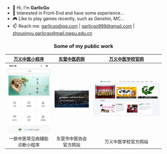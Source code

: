 - 👋 Hi, I’m **GarlicGo**
- 👀 Interested in Front-End and have some experience...
- 🎮 Like to play games recently, such as Genshin, MC...
- 📫 Reach me: garlicgo@qq.com | garlicgo999@gmail.com | zhouxinyu.garlicgo@mail.nwpu.edu.cn

<div align="center">
  <h3>Some of my public work</h3>
</div>

| [万义中医小程序](./images/wyzy-qrcode.png) | [东营中医药网](https://www.dyzyxh.cn) | [万义中医学校官网](https://www.dyzyxh.cn/wyzyschool) |
| :----: | :----: | :----: |
| ![万义中医小程序码](./images/wyzy-home.jpg) | ![东营中医药网](./images/dyzyyw-home.png) | ![万义中医学校官网](./images/wyzyschool-home.png) |
| 一款中医常见病辅助诊断小程序 | 东营市中医协会官方网站 | 万义中医学校官方网站 |
